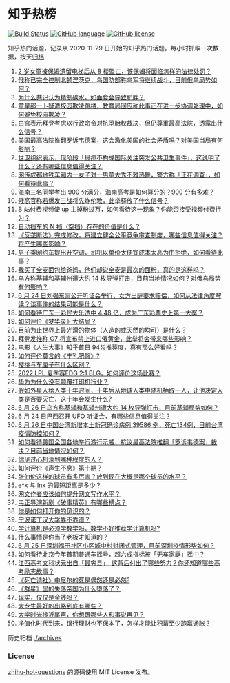 # 知乎热榜
[![Build Status](https://github.com/ToWeLong/zhihu-hot-questions/workflows/CI/badge.svg)](https://github.com/ToWeLong/zhihu-hot-questions/actions)
[![GitHub language](https://img.shields.io/badge/language-golang-orange.svg)](https://golang.org/)
[![GitHub license](https://img.shields.io/github/license/ToWeLong/zhihu-hot-questions)](https://github.com/ToWeLong/zhihu-hot-questions/blob/main/LICENSE)

知乎热门话题，记录从 2020-11-29 日开始的知乎热门话题。每小时抓取一次数据，按天[归档](./archives)

<!-- BEGIN -->

1. [2 岁女童被保姆遗留电梯后从 8 楼坠亡，该保姆将面临怎样的法律处罚？](https://www.zhihu.com/question/539810123)
1. [俄称已完全控制北顿涅茨克，乌国防部称乌军将继续战斗，目前俄乌局势如何？](https://www.zhihu.com/question/539807390)
1. [为什么共识认为精制碳水，如面食会导致肥胖？](https://www.zhihu.com/question/384562840)
1. [童星邵一卜疑遭校园欺凌跳楼，教育局回应称此事正在进一步协调处理中，如何避免校园欺凌？](https://www.zhihu.com/question/539801096)
1. [白宫表示拜登考虑以行政命令对抗堕胎权裁决，但仍尊重最高法院，透露出什么信号？](https://www.zhihu.com/question/539828317)
1. [美国最高法院推翻罗诉韦德案，这会激化美国的社会矛盾吗？对美国当局有何影响？](https://www.zhihu.com/question/539475392)
1. [世卫组织表示，现阶段「猴痘不构成国际关注突发公共卫生事件」，这说明了什么？还有哪些信息值得关注？](https://www.zhihu.com/question/539820029)
1. [网传成都地铁车厢内一女子对一男童大秀不雅热舞，警方称「正在调查」，如何看待此事？](https://www.zhihu.com/question/539611158)
1. [海南三名同学考出 900 分满分，海南高考是如何算分的？900 分有多难？](https://www.zhihu.com/question/539816292)
1. [俄高官称若爆发三战将先炸伦敦，此举释放了什么信号？](https://www.zhihu.com/question/539810262)
1. [B 站付费视频使 up 主掉粉过万，如何看待这一现象？你能否接受视频付费行为？](https://www.zhihu.com/question/539362597)
1. [自动挡车的 N 挡（空挡）存在的价值是什么？](https://www.zhihu.com/question/31181894)
1. [《反垄断法》完成修改，将建立健全公平竞争审查制度，哪些信息值得关注？将产生哪些影响？](https://www.zhihu.com/question/539298332)
1. [男子乘网约车提出开空调，司机以单价太便宜成本太高为由拒绝，如何看待此事？](https://www.zhihu.com/question/539687842)
1. [我买了全麦面包给爸妈，他们却说全麦是最次的面粉，真的是这样吗？](https://www.zhihu.com/question/511395551)
1. [乌方称基辅和基辅州遭大约 14 枚导弹打击，目前当地情况如何？对俄乌局势有何影响？](https://www.zhihu.com/question/539868365)
1. [6 月 24 日刘强东案公开听证会举行，女方出庭要求赔偿，如何从法律角度解读？该事件的结果可能是什么？](https://www.zhihu.com/question/539818695)
1. [如何看待广东一彩民大乐透中 4.48 亿，成为广东彩票史上第一大奖？](https://www.zhihu.com/question/539732682)
1. [如何评价《梦华录》大结局？](https://www.zhihu.com/question/539896336)
1. [目前为止世界上最光滑的物体（人造的或天然的均可）是什么？](https://www.zhihu.com/question/306629329)
1. [拜登发推称 G7 将宣布禁止进口俄黄金，此举将会带来哪些影响？](https://www.zhihu.com/question/539921311)
1. [电影《人生大事》知乎首日 94%推荐度，真有那么好看吗？](https://www.zhihu.com/question/539405226)
1. [如何评价莫言的《丰乳肥臀》?](https://www.zhihu.com/question/23635315)
1. [樱桃与车厘子有什么区别？](https://www.zhihu.com/question/437880242)
1. [2022 LPL 夏季赛EDG 2:1 BLG，如何评价这场比赛？](https://www.zhihu.com/question/539922372)
1. [华为为什么没有颠覆打印机行业？](https://www.zhihu.com/question/514118157)
1. [假如外星人给人类十年时间，十年后从地球人类中随机抽取一人，让他决定人类是否要灭亡，这十年会发生什么?](https://www.zhihu.com/question/532186264)
1. [6 月 26 日乌方称基辅和基辅州遭大约 14 枚导弹打击，目前基辅局势如何？](https://www.zhihu.com/question/539887038)
1. [6 月 24 日巴西召开 UFO 听证会，有哪些信息值得关注？](https://www.zhihu.com/question/538886230)
1. [6 月 26 日中国台湾新增本土新冠确诊病例 39586 例，死亡134例，目前台湾疫情防控如何？](https://www.zhihu.com/question/539863068)
1. [如何看待美国全国各地举行游行示威，抗议最高法院推翻「罗诉韦德案」裁决？目前当地情况如何？](https://www.zhihu.com/question/539804961)
1. [你见过心机深到哪种程度的人？](https://www.zhihu.com/question/61655284)
1. [如何评价《声生不息》第十期？](https://www.zhihu.com/question/534609435)
1. [张伯伦这样的球员有多厉害？放到现在大概是哪个球员的水平？](https://www.zhihu.com/question/33878338)
1. [e^x 与 lnx 的最短距离是多少？](https://www.zhihu.com/question/538839146)
1. [网文作者应该如何提升网文写作水平？](https://www.zhihu.com/question/537047841)
1. [韦正导演新剧《破事精英》有哪些槽点？](https://www.zhihu.com/question/538297025)
1. [你是如何打开你的见识的？](https://www.zhihu.com/question/538728242)
1. [宁波诺丁汉大学靠不靠谱？](https://www.zhihu.com/question/19740960)
1. [学计算机是必须学数学吗，数学不好推荐学计算机吗?](https://www.zhihu.com/question/538699375)
1. [什么事情是你当了老板才知道的？](https://www.zhihu.com/question/364147974)
1. [6 月 25 日深圳福田社区小区城中村封闭式管理，目前深圳疫情形势如何？](https://www.zhihu.com/question/539656566)
1. [如何看待北京今年首期普通车摇号，超六成指标被「无车家庭」摇中？](https://www.zhihu.com/question/539829090)
1. [江西高考文科状元出自「最穷县」，这背后付出了哪些努力？你还知道哪些高考励志故事？](https://www.zhihu.com/question/539092297)
1. [《死亡诗社》中尼尔的死是偶然还是必然?](https://www.zhihu.com/question/39580531)
1. [《群星》里的失落帝国为什么堕落了？](https://www.zhihu.com/question/314703198)
1. [现实，仅仅是金钱吗？](https://www.zhihu.com/question/539506139)
1. [大专生最好的出路到底有哪些？](https://www.zhihu.com/question/444755194)
1. [大学时光接近尾声，你想跟哪些人和事说再见？](https://www.zhihu.com/question/537986782)
1. [净值化时代到来，银行理财也不保本了，怎样才能让积蓄至少跑赢通胀？](https://www.zhihu.com/question/539623792)

<!-- END -->

历史归档 [./archives](./archives)


### License
[zhihu-hot-questions](https://github.com/towelong/zhihu-hot-questions) 的源码使用 MIT License 发布。